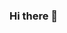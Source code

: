 ### Hi there 👋

<!--
**PrathanaJoshi/PrathanaJoshi** is a ✨ _special_ ✨ repository because its `README.md` (this file) appears on your GitHub profile.

Here are some ideas to get you started:

- 🔭 I’m currently working on php
- 🌱 I’m currently learning javascript
- 👯 I’m looking to collaborate on ...
- 🤔 I’m looking for help with ...
- 💬 Ask me about 
- 📫 How to reach me: via Email, via whatsapp
- 😄 Pronouns: ...
- ⚡ Fun fact: ...
-->
